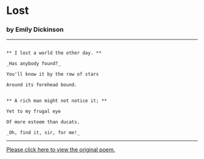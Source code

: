  # Lost 
 
 ### by Emily Dickinson 
 
 * * *
 
 ```
 
 ** I lost a world the other day. **
 
 _Has anybody found?_
    
 You'll know it by the row of stars
    
 Around its forehead bound.
 
 ```
 
 ```
    
 ** A rich man might not notice it; **
    
 Yet to my frugal eye
    
 Of more esteem than ducats.
    
 _Oh, find it, sir, for me!_
 
 ```
    
 * * *
    
 [Please click here to view the original poem.](http://www.public-domain-poetry.com/emily-elizabeth-dickinson/lost-13615)
    


